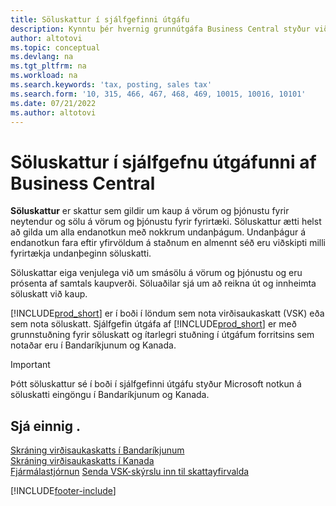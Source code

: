 ```yaml
---
title: Söluskattur í sjálfgefinni útgáfu
description: Kynntu þér hvernig grunnútgáfa Business Central styður við söluskatt og fáðu lýsingu á grunnhugmyndinni.
author: altotovi
ms.topic: conceptual
ms.devlang: na
ms.tgt_pltfrm: na
ms.workload: na
ms.search.keywords: 'tax, posting, sales tax'
ms.search.form: '10, 315, 466, 467, 468, 469, 10015, 10016, 10101'
ms.date: 07/21/2022
ms.author: altotovi
---
```


# <a name="sales-tax-in-the-default-version-of-business-central"></a><a name="sales-tax-in-the-default-version-of-business-central"></a>Söluskattur í sjálfgefnu útgáfunni af Business Central

**Söluskattur** er skattur sem gildir um kaup á vörum og þjónustu fyrir neytendur og sölu á vörum og þjónustu fyrir fyrirtæki. Söluskattur ætti helst að gilda um alla endanotkun með nokkrum undanþágum. Undanþágur á endanotkun fara eftir yfirvöldum á staðnum en almennt séð eru viðskipti milli fyrirtækja undanþeginn söluskatti.  

Söluskattar eiga venjulega við um smásölu á vörum og þjónustu og eru prósenta af samtals kaupverði. Söluaðilar sjá um að reikna út og innheimta söluskatt við kaup.  

[!INCLUDE[prod_short](includes/prod_short.md)] er í boði í löndum sem nota virðisaukaskatt (VSK) eða sem nota söluskatt. Sjálfgefin útgáfa af [!INCLUDE[prod_short](includes/prod_short.md)] er með grunnstuðning fyrir söluskatt og ítarlegri stuðning í útgáfum forritsins sem notaðar eru í Bandaríkjunum og Kanada.

> [!IMPORTANT]
> Þótt söluskattur sé í boði í sjálfgefinni útgáfu styður Microsoft notkun á söluskatti eingöngu í Bandaríkjunum og Kanada.

## <a name="see-also"></a><a name="see-also"></a>Sjá einnig .

[Skráning virðisaukaskatts í Bandaríkjunum](localfunctionality/UnitedStates/us-sales-tax.md)  
[Skráning virðisaukaskatts í Kanada](localfunctionality/canada/ca-sales-tax.md)  
[Fjármálastjórnun](finance.md)
[Senda VSK-skýrslu inn til skattayfirvalda](finance-how-report-vat.md)

[!INCLUDE[footer-include](includes/footer-banner.md)]
